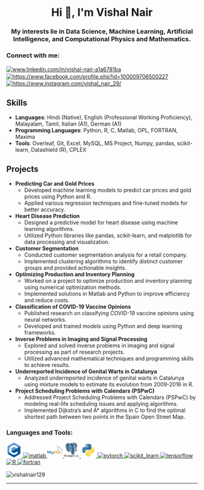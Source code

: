 <h1 align="center">Hi 👋, I'm Vishal Nair</h1>
<h3 align="center">My interests lie in Data Science, Machine Learning, Artificial Intelligence, and Computational Physics and Mathematics.</h3>

<h3 align="left">Connect with me:</h3>
<p align="left">
<a href="https://linkedin.com/in/www.linkedin.com/in/vishal-nair-a1a6781ba" target="blank"><img align="center" src="https://raw.githubusercontent.com/rahuldkjain/github-profile-readme-generator/master/src/images/icons/Social/linked-in-alt.svg" alt="www.linkedin.com/in/vishal-nair-a1a6781ba" height="30" width="40" /></a>
<a href="https://www.facebook.com/profile.php?id=100009706500227" target="blank"><img align="center" src="https://raw.githubusercontent.com/rahuldkjain/github-profile-readme-generator/master/src/images/icons/Social/facebook.svg" alt="https://www.facebook.com/profile.php?id=100009706500227" height="30" width="40" /></a>
<a href="https://www.instagram.com/vishal_nair_29/" target="blank"><img align="center" src="https://raw.githubusercontent.com/rahuldkjain/github-profile-readme-generator/master/src/images/icons/Social/instagram.svg" alt="https://www.instagram.com/vishal_nair_29/" height="30" width="40" /></a>
</p>

<h2 align="left">Skills</h2>
<ul>
  <li><b>Languages</b>: Hindi (Native), English (Professional Working Proficiency), Malayalam, Tamil, Italian (A1), German (A1)</li>
  <li><b>Programming Languages</b>: Python, R, C, Matlab, OPL, FORTRAN, Maxima</li>
  <li><b>Tools</b>: Overleaf, Git, Excel, MySQL, MS Project, Numpy, pandas, scikit-learn, Datashield (R), CPLEX</li>
</ul>

<h2 align="left">Projects</h2>
<ul>
  <li><b>Predicting Car and Gold Prices</b>
    <ul>
      <li>Developed machine learning models to predict car prices and gold prices using Python and R.</li>
      <li>Applied various regression techniques and fine-tuned models for better accuracy.</li>
    </ul>
  </li>
  <li><b>Heart Disease Prediction</b>
    <ul>
      <li>Designed a predictive model for heart disease using machine learning algorithms.</li>
      <li>Utilized Python libraries like pandas, scikit-learn, and matplotlib for data processing and visualization.</li>
    </ul>
  </li>
  <li><b>Customer Segmentation</b>
    <ul>
      <li>Conducted customer segmentation analysis for a retail company.</li>
      <li>Implemented clustering algorithms to identify distinct customer groups and provided actionable insights.</li>
    </ul>
  </li>
  <li><b>Optimizing Production and Inventory Planning</b>
    <ul>
      <li>Worked on a project to optimize production and inventory planning using numerical optimization methods.</li>
      <li>Implemented solutions in Matlab and Python to improve efficiency and reduce costs.</li>
    </ul>
  </li>
  <li><b>Classification of COVID-19 Vaccine Opinions</b>
    <ul>
      <li>Published research on classifying COVID-19 vaccine opinions using neural networks.</li>
      <li>Developed and trained models using Python and deep learning frameworks.</li>
    </ul>
  </li>
  <li><b>Inverse Problems in Imaging and Signal Processing</b>
    <ul>
      <li>Explored and solved inverse problems in imaging and signal processing as part of research projects.</li>
      <li>Utilized advanced mathematical techniques and programming skills to achieve results.</li>
    </ul>
  </li>
  <li><b>Underreported Incidence of Genital Warts in Catalunya</b>
    <ul>
      <li>Analyzed underreported incidence of genital warts in Catalunya using mixture models to estimate its evolution from 2009-2016 in R.</li>
    </ul>
  </li>
  <li><b>Project Scheduling Problems with Calendars (PSPwC)</b>
    <ul>
      <li>Addressed Project Scheduling Problems with Calendars (PSPwC) by modeling real-life scheduling issues and applying algorithms.</li>
      <li>Implemented Dijkstra’s and A* algorithms in C to find the optimal shortest path between two points in the Spain Open Street Map.</li>
    </ul>
  </li>
</ul>

<h3 align="left">Languages and Tools:</h3>
<p align="left"> 
  <a href="https://www.cprogramming.com/" target="_blank" rel="noreferrer"> 
    <img src="https://raw.githubusercontent.com/devicons/devicon/master/icons/c/c-original.svg" alt="c" width="40" height="40"/> 
  </a> 
  <a href="https://www.mathworks.com/" target="_blank" rel="noreferrer"> 
    <img src="https://upload.wikimedia.org/wikipedia/commons/2/21/Matlab_Logo.png" alt="matlab" width="40" height="40"/> 
  </a> 
  <a href="https://www.mysql.com/" target="_blank" rel="noreferrer"> 
    <img src="https://raw.githubusercontent.com/devicons/devicon/master/icons/mysql/mysql-original-wordmark.svg" alt="mysql" width="40" height="40"/> 
  </a> 
  <a href="https://www.postgresql.org" target="_blank" rel="noreferrer"> 
    <img src="https://raw.githubusercontent.com/devicons/devicon/master/icons/postgresql/postgresql-original-wordmark.svg" alt="postgresql" width="40" height="40"/> 
  </a> 
  <a href="https://www.python.org" target="_blank" rel="noreferrer"> 
    <img src="https://raw.githubusercontent.com/devicons/devicon/master/icons/python/python-original.svg" alt="python" width="40" height="40"/> 
  </a> 
  <a href="https://pytorch.org/" target="_blank" rel="noreferrer"> 
    <img src="https://www.vectorlogo.zone/logos/pytorch/pytorch-icon.svg" alt="pytorch" width="40" height="40"/> 
  </a> 
  <a href="https://scikit-learn.org/" target="_blank" rel="noreferrer"> 
    <img src="https://upload.wikimedia.org/wikipedia/commons/0/05/Scikit_learn_logo_small.svg" alt="scikit_learn" width="40" height="40"/> 
  </a> 
  <a href="https://www.tensorflow.org" target="_blank" rel="noreferrer"> 
    <img src="https://www.vectorlogo.zone/logos/tensorflow/tensorflow-icon.svg" alt="tensorflow" width="40" height="40"/> 
  </a> 
  <a href="https://www.r-project.org/" target="_blank" rel="noreferrer"> 
    <img src="https://www.r-project.org/Rlogo.png" alt="R" width="40" height="40"/> 
  </a> 
  <a href="https://fortran-lang.org/" target="_blank" rel="noreferrer"> 
    <img src="https://fortran-lang.org/assets/images/fortran-logo.png" alt="fortran" width="40" height="40"/> 
  </a> 
</p>

<p><img align="center" src="https://github-readme-stats.vercel.app/api/top-langs?username=vishalnair129&show_icons=true&locale=en&layout=compact" alt="vishalnair129" /></p>

---
